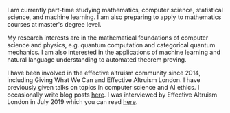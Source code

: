 I am currently part-time studying mathematics, computer science, statistical science, and machine learning. I am also preparing to apply to mathematics courses at master's degree level.

My research interests are in the mathematical foundations of computer science and physics, e.g. quantum computation and categorical quantum mechanics. I am also interested in the applications of machine learning and natural language understanding to automated theorem proving.

I have been involved in the effective altruism community since 2014, including Giving What We Can and Effective Altruism London. I have previously given talks on topics in computer science and AI ethics. I occasionally write blog posts [here](https://hnryjmes.substack.com/). I was interviewed by Effective Altruism London in July 2019 which you can read [here](https://hnryjmes.substack.com/p/interview-effective-altruism-london).
